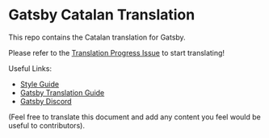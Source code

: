 
# Gatsby Catalan Translation

This repo contains the Catalan translation for Gatsby.

Please refer to the [Translation Progress Issue](https://github.com/gatsbyjs/gatsby-ca/issues/1) to start translating!

Useful Links:

* [Style Guide](/style-guide.md)
* [Gatsby Translation Guide](https://www.gatsbyjs.org/contributing/gatsby-docs-translation-guide/)
* [Gatsby Discord](https://gatsby.dev/discord)

(Feel free to translate this document and add any content you feel would be useful to contributors).
  